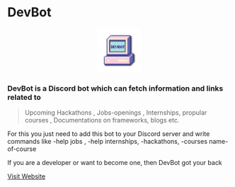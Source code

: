 # DevBot  

<p align="center">
  <img src="https://raw.githubusercontent.com/Devansh252/DevBot-Node/main/images/main-logo.png" width="100" alt="accessibility text">
</p>

### DevBot is a Discord bot which can fetch information and links related to


 > Upcoming Hackathons , Jobs-openings , Internships, propular courses , Documentations on frameworks, blogs etc.

For this you just need to add this bot to your Discord server and write commands like -help jobs , -help internships, -hackathons, -courses name-of-course


If you are a developer or want to become one, then DevBot got your back 

[Visit Website](https://devbot.netlify.app/ "DevBot")
